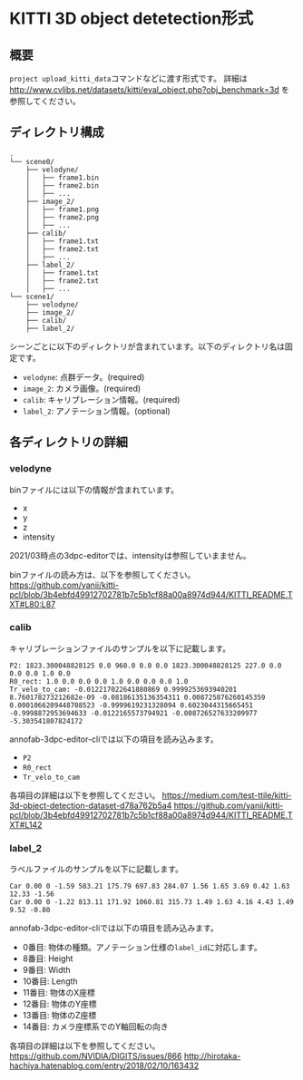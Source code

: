 # KITTI 3D object detetection形式

## 概要
`project upload_kitti_data`コマンドなどに渡す形式です。
詳細は http://www.cvlibs.net/datasets/kitti/eval_object.php?obj_benchmark=3d を参照してください。

## ディレクトリ構成


```
.
└── scene0/
    ├── velodyne/
    │   ├── frame1.bin
    │   ├── frame2.bin
    │   ├── ...
    ├── image_2/
    │   ├── frame1.png
    │   ├── frame2.png
    │   ├── ...
    ├── calib/
    │   ├── frame1.txt
    │   ├── frame2.txt
    │   ├── ...
    ├── label_2/
    │   ├── frame1.txt
    │   ├── frame2.txt
    │   ├── ...
└── scene1/
    ├── velodyne/
    ├── image_2/
    ├── calib/
    ├── label_2/
```

シーンごとに以下のディレクトリが含まれています。以下のディレクトリ名は固定です。
* `velodyne`: 点群データ。(required)
* `image_2`: カメラ画像。(required)
* `calib`: キャリブレーション情報。(required)
* `label_2`: アノテーション情報。(optional)




## 各ディレクトリの詳細

### velodyne
binファイルには以下の情報が含まれています。
* x
* y
* z
* intensity

2021/03時点の3dpc-editorでは、intensityは参照していまません。

binファイルの読み方は、以下を参照してください。
https://github.com/yanii/kitti-pcl/blob/3b4ebfd49912702781b7c5b1cf88a00a8974d944/KITTI_README.TXT#L80:L87


### calib
キャリブレーションファイルのサンプルを以下に記載します。

```
P2: 1823.300048828125 0.0 960.0 0.0 0.0 1823.300048828125 227.0 0.0 0.0 0.0 1.0 0.0
R0_rect: 1.0 0.0 0.0 0.0 1.0 0.0 0.0 0.0 1.0
Tr_velo_to_cam: -0.012217022641880869 0.9999253693940201 8.760178273212682e-09 -0.08186135136354311 0.008725876260145359 0.0001066209448708523 -0.9999619231328094 0.6023044315665451 -0.9998872953694633 -0.0122165573794921 -0.008726527633209977 -5.303541807824172
```

annofab-3dpc-editor-cliでは以下の項目を読み込みます。

* `P2`
* `R0_rect`
* `Tr_velo_to_cam`

各項目の詳細は以下を参照してください。
https://medium.com/test-ttile/kitti-3d-object-detection-dataset-d78a762b5a4
https://github.com/yanii/kitti-pcl/blob/3b4ebfd49912702781b7c5b1cf88a00a8974d944/KITTI_README.TXT#L142



### label_2

ラベルファイルのサンプルを以下に記載します。

```
Car 0.00 0 -1.59 583.21 175.79 697.83 284.07 1.56 1.65 3.69 0.42 1.63 12.33 -1.56
Car 0.00 0 -1.22 813.11 171.92 1060.81 315.73 1.49 1.63 4.16 4.43 1.49 9.52 -0.80
```

annofab-3dpc-editor-cliでは以下の項目を読み込みます。


* 0番目: 物体の種類。アノテーション仕様の`label_id`に対応します。
* 8番目: Height
* 9番目: Width
* 10番目: Length
* 11番目: 物体のX座標
* 12番目: 物体のY座標
* 13番目: 物体のZ座標
* 14番目: カメラ座標系でのY軸回転の向き


各項目の詳細は以下を参照してください。
https://github.com/NVIDIA/DIGITS/issues/866
http://hirotaka-hachiya.hatenablog.com/entry/2018/02/10/163432

